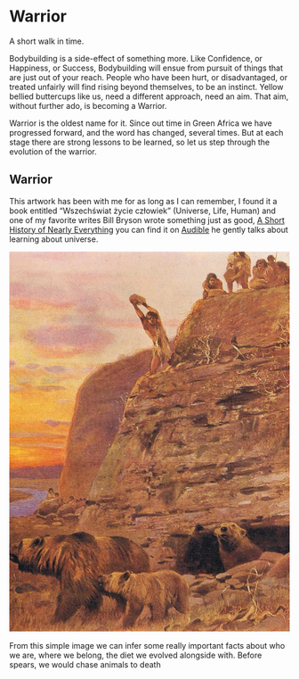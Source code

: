 # Warrior
A short walk in time.

Bodybuilding is a side-effect of something more. Like Confidence, or Happiness, or Success, Bodybuilding will ensue from pursuit of things that are just out of your reach. People who have been hurt, or disadvantaged, or treated unfairly will find rising beyond themselves, to be an instinct. Yellow bellied buttercups like us, need a different approach, need an aim. That aim, without further ado, is becoming a Warrior.

Warrior is the oldest name for it. Since out time in Green Africa we have progressed forward, and the word has changed, several times. But at each stage there are strong lessons to be learned, so let us step through the evolution of the warrior.

## Warrior

This artwork has been with me for as long as I can remember, I found it a book entitled “Wszechświat życie człowiek” (Universe, Life, Human) and one of my favorite writes Bill Bryson wrote something just as good, [A Short History of Nearly Everything](https://en.wikipedia.org/wiki/A_Short_History_of_Nearly_Everything) you can find it on [Audible](https://www.audible.com/pd/A-Short-History-of-Nearly-Everything-Audiobook/B002V0KFPW) he gently talks about learning about universe.

![](images/bears.jpg)

From this simple image we can infer some really important facts about who we are, where we belong, the diet we evolved alongside with. Before spears, we would chase animals to death
